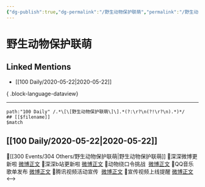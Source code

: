 ```yaml
---
{"dg-publish":true,"dg-permalink":"/野生动物保护联萌","permalink":"/野生动物保护联萌/","created":"2023-04-04T17:31:24.000+08:00","updated":"2023-04-10T17:17:56.000+08:00"}
---
```


# 野生动物保护联萌

## Linked Mentions
- [[100 Daily/2020-05-22\|2020-05-22]]

{ .block-language-dataview}

---

```expander
path:"100 Daily" /.*\[\[野生动物保护联萌\]\].*(?:\r?\n(?!\r?\n).*)*/
## [[$filename]]
$match
```
## [[100 Daily/2020-05-22\|2020-05-22]]
🌿[[300 Events/304 Others/野生动物保护联萌\|野生动物保护联萌]]
🎵深深微博更新啦 [微博正文](https://m.weibo.cn/6466290670/4507365728242594)
🎵深深b站更新啦 [微博正文](https://m.weibo.cn/6466290670/4507370200067038)
🎵动物绕口令挑战  [微博正文](https://m.weibo.cn/6466290670/4507383383037906)
🎵QQ音乐歌单发布 [微博正文](https://m.weibo.cn/6466290670/4507358091414149)
🎵腾讯视频活动宣传  [微博正文](https://m.weibo.cn/6466290670/4507346149820745)
🎵宣传视频上线提醒 [微博正文](https://m.weibo.cn/6466290670/4507334234418191)
<-->